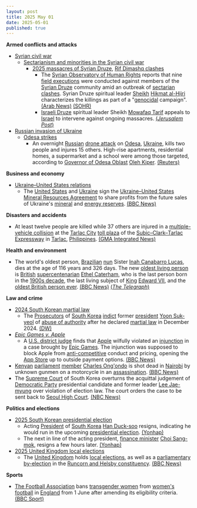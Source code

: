 ```yaml
---
layout: post
title: 2025 May 01
date: 2025-05-01
published: true
---
```



**Armed conflicts and attacks**

* [Syrian civil war](https://en.wikipedia.org/wiki/Syrian_civil_war "Syrian civil war")
  + [Sectarianism and minorities in the Syrian civil war](https://en.wikipedia.org/wiki/Sectarianism_and_minorities_in_the_Syrian_civil_war "Sectarianism and minorities in the Syrian civil war")
    - [2025 massacres of Syrian Druze](https://en.wikipedia.org/wiki/2025_massacres_of_Syrian_Druze "2025 massacres of Syrian Druze"), [Rif Dimashq clashes](https://en.wikipedia.org/wiki/Rif_Dimashq_clashes_%28April_2025%E2%80%93present%29 "Rif Dimashq clashes (April 2025–present)")
      * The [Syrian Observatory of Human Rights](https://en.wikipedia.org/wiki/Syrian_Observatory_for_Human_Rights "Syrian Observatory for Human Rights") reports that nine [field executions](https://en.wikipedia.org/wiki/Extrajudicial_killing "Extrajudicial killing") were conducted against members of the [Syrian Druze](https://en.wikipedia.org/wiki/Druze_in_Syria "Druze in Syria") community amid an outbreak of [sectarian clashes](https://en.wikipedia.org/wiki/Sectarianism_and_minorities_in_the_Syrian_civil_war "Sectarianism and minorities in the Syrian civil war"). Syrian Druze spiritual leader [Sheikh](https://en.wikipedia.org/wiki/Sheikh "Sheikh") [Hikmat al-Hijri](https://en.wikipedia.org/wiki/Hikmat_al-Hijri "Hikmat al-Hijri") characterizes the killings as part of a "[genocidal](https://en.wikipedia.org/wiki/Genocidal "Genocidal") campaign". [(Arab News)](https://www.arabnews.com/node/2599119/middle-east) [(SOHR)](https://www.syriahr.com/9-%D8%AD%D8%A7%D9%84%D8%A7%D8%AA-%D8%A5%D8%B9%D8%AF%D8%A7%D9%85-%D9%85%D9%8A%D8%AF%D8%A7%D9%86%D9%8A-%D9%8892-%D9%82%D8%AA%D9%8A%D9%84%D8%A7-%D8%AE%D9%84%D8%A7%D9%84-%D8%A7%D9%84%D8%A7%D8%B4%D8%AA/759406/)
      * [Israeli Druze](https://en.wikipedia.org/wiki/Israeli_Druze "Israeli Druze") spiritual leader Sheikh [Mowafaq Tarif](https://en.wikipedia.org/wiki/Mowafaq_Tarif "Mowafaq Tarif") appeals to [Israel](https://en.wikipedia.org/wiki/Israel "Israel") to intervene against ongoing massacres. [(*Jerusalem Post*)](https://www.jpost.com/israel-news/article-852241)
* [Russian invasion of Ukraine](https://en.wikipedia.org/wiki/Russian_invasion_of_Ukraine "Russian invasion of Ukraine")
  + [Odesa strikes](https://en.wikipedia.org/wiki/Odesa_strikes_%282022%E2%80%93present%29 "Odesa strikes (2022–present)")
    - An overnight [Russian](https://en.wikipedia.org/wiki/Russian_Armed_Forces "Russian Armed Forces") [drone attack](https://en.wikipedia.org/wiki/Drone_warfare "Drone warfare") on [Odesa](https://en.wikipedia.org/wiki/Odesa "Odesa"), [Ukraine](https://en.wikipedia.org/wiki/Ukraine "Ukraine"), kills two people and injures 15 others. High-rise apartments, residential homes, a supermarket and a school were among those targeted, according to [Governor of Odesa Oblast](https://en.wikipedia.org/wiki/Governor_of_Odesa_Oblast "Governor of Odesa Oblast") [Oleh Kiper](https://en.wikipedia.org/wiki/Oleh_Kiper "Oleh Kiper"). [(Reuters)](https://www.reuters.com/world/europe/russian-drones-damage-dwellings-infrastructure-ukraines-odesa-2025-04-30/)

**Business and economy**

* [Ukraine–United States relations](https://en.wikipedia.org/wiki/Ukraine%E2%80%93United_States_relations "Ukraine–United States relations")
  + The [United States](https://en.wikipedia.org/wiki/United_States "United States") and [Ukraine](https://en.wikipedia.org/wiki/Ukraine "Ukraine") sign the [Ukraine–United States Mineral Resources Agreement](https://en.wikipedia.org/wiki/Ukraine%E2%80%93United_States_Mineral_Resources_Agreement "Ukraine–United States Mineral Resources Agreement") to share profits from the future sales of Ukraine's [mineral](https://en.wikipedia.org/wiki/Mineral_resource_classification "Mineral resource classification") and [energy reserves](https://en.wikipedia.org/wiki/World_energy_resources "World energy resources"). [(BBC News)](https://www.bbc.com/news/articles/c5ypw7pn9q3o)

**Disasters and accidents**

* At least twelve people are killed while 37 others are injured in a [multiple-vehicle collision](https://en.wikipedia.org/wiki/Multiple-vehicle_collision "Multiple-vehicle collision") at the [Tarlac City](https://en.wikipedia.org/wiki/Tarlac_City "Tarlac City") [toll plaza](https://en.wikipedia.org/wiki/Tollbooth "Tollbooth") of the [Subic–Clark–Tarlac Expressway](https://en.wikipedia.org/wiki/Subic%E2%80%93Clark%E2%80%93Tarlac_Expressway "Subic–Clark–Tarlac Expressway") in [Tarlac](https://en.wikipedia.org/wiki/Tarlac "Tarlac"), [Philippines](https://en.wikipedia.org/wiki/Philippines "Philippines"). [(GMA Integrated News)](https://www.gmanetwork.com/news/topstories/metro/944642/12-dead-over-20-hurt-in-sctex-toll-plaza-multiple-collision/story/)

**Health and environment**

* The world's oldest person, [Brazilian](https://en.wikipedia.org/wiki/Brazil "Brazil") [nun](https://en.wikipedia.org/wiki/Nun "Nun") Sister [Inah Canabarro Lucas](https://en.wikipedia.org/wiki/Inah_Canabarro_Lucas "Inah Canabarro Lucas"), dies at the age of 116 years and 326 days. The new [oldest living person](https://en.wikipedia.org/wiki/List_of_oldest_living_people "List of oldest living people") is [British](https://en.wikipedia.org/wiki/United_Kingdom "United Kingdom") [supercentenarian](https://en.wikipedia.org/wiki/Supercentenarian "Supercentenarian") [Ethel Caterham](https://en.wikipedia.org/wiki/Ethel_Caterham "Ethel Caterham"), who is the last person born in the [1900s decade](https://en.wikipedia.org/wiki/1900s "1900s"), the last living subject of [King](https://en.wikipedia.org/wiki/King_of_the_United_Kingdom "King of the United Kingdom") [Edward VII](https://en.wikipedia.org/wiki/Edward_VII "Edward VII"), and the [oldest British person ever](https://en.wikipedia.org/wiki/List_of_British_supercentenarians "List of British supercentenarians"). [(BBC News)](https://www.bbc.com/news/articles/cr4nv0g15xyo) [(*The Telegraph*)](https://www.telegraph.co.uk/news/2025/05/01/british-woman-115-named-worlds-oldest-person/)

**Law and crime**

* [2024 South Korean martial law](https://en.wikipedia.org/wiki/2024_South_Korean_martial_law "2024 South Korean martial law")
  + The [Prosecutors](https://en.wikipedia.org/wiki/Supreme_Prosecutors%27_Office_of_the_Republic_of_Korea "Supreme Prosecutors' Office of the Republic of Korea") of [South Korea](https://en.wikipedia.org/wiki/South_Korea "South Korea") [indict](https://en.wikipedia.org/wiki/Indictment_%28law%29 "Indictment (law)") former [president](https://en.wikipedia.org/wiki/President_of_South_Korea "President of South Korea") [Yoon Suk-yeol](https://en.wikipedia.org/wiki/Yoon_Suk-yeol "Yoon Suk-yeol") of [abuse of authority](https://en.wikipedia.org/wiki/Abuse_of_power "Abuse of power") after he declared [martial law](https://en.wikipedia.org/wiki/Martial_law "Martial law") in December 2024. [(DW)](https://www.dw.com/en/south-koreas-ex-president-yoon-indicted-for-abuse-of-power/a-72404283)
* *[Epic Games v. Apple](https://en.wikipedia.org/wiki/Epic_Games_v._Apple "Epic Games v. Apple")*
  + A [U.S. district judge](https://en.wikipedia.org/wiki/U.S._district_judge "U.S. district judge") finds that [Apple](https://en.wikipedia.org/wiki/Apple_Inc. "Apple Inc.") wilfully violated an [injunction](https://en.wikipedia.org/wiki/Injunction "Injunction") in a case brought by [Epic Games](https://en.wikipedia.org/wiki/Epic_Games "Epic Games"). The injunction was supposed to block Apple from [anti-competitive](https://en.wikipedia.org/wiki/Anti-competitive "Anti-competitive") conduct and pricing, opening the [App Store](https://en.wikipedia.org/wiki/App_Store "App Store") up to outside payment options. [(BBC News)](https://www.bbc.com/news/articles/c62xv43xqq5o)
* [Kenyan](https://en.wikipedia.org/wiki/Kenya "Kenya") [parliament](https://en.wikipedia.org/wiki/Parliament_of_Kenya "Parliament of Kenya") [member](https://en.wikipedia.org/wiki/Member_of_Parliament_%28Kenya%29 "Member of Parliament (Kenya)") [Charles Ong'ondo](https://en.wikipedia.org/wiki/Charles_Were "Charles Were") is shot dead in [Nairobi](https://en.wikipedia.org/wiki/Nairobi "Nairobi") by unknown gunmen on a motorcycle in an [assassination](https://en.wikipedia.org/wiki/Assassination "Assassination"). [(BBC News)](https://www.bbc.com/news/articles/creq4gz0grzo)
* The [Supreme Court](https://en.wikipedia.org/wiki/Supreme_Court_of_Korea "Supreme Court of Korea") of South Korea overturns the acquittal judgement of [Democratic Party](https://en.wikipedia.org/wiki/Democratic_Party_%28South_Korea%2C_2015%29 "Democratic Party (South Korea, 2015)") presidential candidate and former leader [Lee Jae-myung](https://en.wikipedia.org/wiki/Lee_Jae-myung "Lee Jae-myung") over violation of election law. The court orders the case to be sent back to [Seoul High Court](/w/index.php?title=Seoul_High_Court&action=edit&redlink=1 "Seoul High Court (page does not exist)"). [(NBC News)](https://www.nbcnews.com/world/asia/south-koreas-top-court-rules-presidential-frontrunner-potentially-upen-rcna204014)

**Politics and elections**

* [2025 South Korean presidential election](https://en.wikipedia.org/wiki/2025_South_Korean_presidential_election "2025 South Korean presidential election")
  + Acting [President](https://en.wikipedia.org/wiki/President_of_South_Korea "President of South Korea") of [South Korea](https://en.wikipedia.org/wiki/South_Korea "South Korea") [Han Duck-soo](https://en.wikipedia.org/wiki/Han_Duck-soo "Han Duck-soo") resigns, indicating he would run in the upcoming [presidential election](https://en.wikipedia.org/wiki/Presidential_elections_in_South_Korea "Presidential elections in South Korea"). [(Yonhap)](https://en.yna.co.kr/view/AEN20250501005400315)
  + The next in line of the acting president, [finance minister](https://en.wikipedia.org/wiki/Minister_of_Economy_and_Finance_%28South_Korea%29 "Minister of Economy and Finance (South Korea)") [Choi Sang-mok](https://en.wikipedia.org/wiki/Choi_Sang-mok "Choi Sang-mok"), resigns a few hours later. [(Yonhap)](https://m-en.yna.co.kr/view/AEN20250501008251320)
* [2025 United Kingdom local elections](https://en.wikipedia.org/wiki/2025_United_Kingdom_local_elections "2025 United Kingdom local elections")
  + The [United Kingdom](https://en.wikipedia.org/wiki/United_Kingdom "United Kingdom") holds [local elections](https://en.wikipedia.org/wiki/Local_elections "Local elections"), as well as a [parliamentary by-election](https://en.wikipedia.org/wiki/2025_Runcorn_and_Helsby_by-election "2025 Runcorn and Helsby by-election") in the [Runcorn and Helsby constituency](https://en.wikipedia.org/wiki/Runcorn_and_Helsby_%28UK_Parliament_constituency%29 "Runcorn and Helsby (UK Parliament constituency)"). [(BBC News)](https://www.bbc.co.uk/news/articles/crm3rl27k8lo)

**Sports**

* [The Football Association](https://en.wikipedia.org/wiki/The_Football_Association "The Football Association") bans [transgender women](https://en.wikipedia.org/wiki/Trans_woman "Trans woman") from [women's football](https://en.wikipedia.org/wiki/Women%27s_football_in_England "Women's football in England") in [England](https://en.wikipedia.org/wiki/England "England") from 1 June after amending its eligibility criteria. [(BBC Sport)](https://www.bbc.co.uk/sport/football/articles/cz01z4rdx4no)
